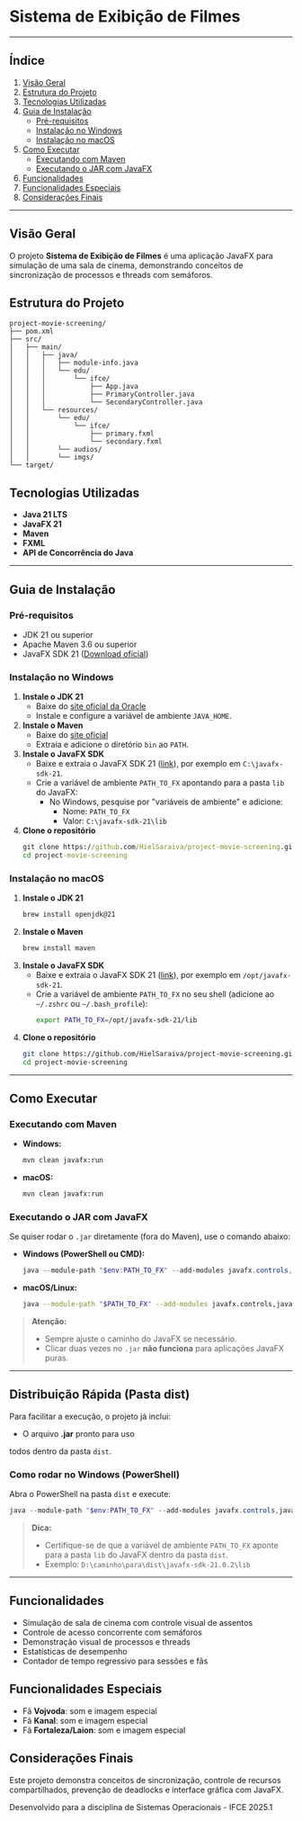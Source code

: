 # Sistema de Exibição de Filmes

---

## Índice
1. [Visão Geral](#visão-geral)
2. [Estrutura do Projeto](#estrutura-do-projeto)
3. [Tecnologias Utilizadas](#tecnologias-utilizadas)
4. [Guia de Instalação](#guia-de-instalação)
    - [Pré-requisitos](#pré-requisitos)
    - [Instalação no Windows](#instalação-no-windows)
    - [Instalação no macOS](#instalação-no-macos)
5. [Como Executar](#como-executar)
    - [Executando com Maven](#executando-com-maven)
    - [Executando o JAR com JavaFX](#executando-o-jar-com-javafx)
6. [Funcionalidades](#funcionalidades)
7. [Funcionalidades Especiais](#funcionalidades-especiais)
8. [Considerações Finais](#considerações-finais)

---

## Visão Geral
O projeto **Sistema de Exibição de Filmes** é uma aplicação JavaFX para simulação de uma sala de cinema, demonstrando conceitos de sincronização de processos e threads com semáforos.

## Estrutura do Projeto
```
project-movie-screening/
├── pom.xml
├── src/
│   ├── main/
│   │   ├── java/
│   │   │   ├── module-info.java
│   │   │   └── edu/
│   │   │       └── ifce/
│   │   │           ├── App.java
│   │   │           ├── PrimaryController.java
│   │   │           └── SecondaryController.java
│   │   └── resources/
│   │       └── edu/
│   │           └── ifce/
│   │               ├── primary.fxml
│   │               └── secondary.fxml
│   │       └── audios/
│   │       └── imgs/
└── target/
```

## Tecnologias Utilizadas
- **Java 21 LTS**
- **JavaFX 21**
- **Maven**
- **FXML**
- **API de Concorrência do Java**

---

## Guia de Instalação

### Pré-requisitos
- JDK 21 ou superior
- Apache Maven 3.6 ou superior
- JavaFX SDK 21 ([Download oficial](https://jdk.java.net/javafx21/))

### Instalação no Windows
1. **Instale o JDK 21**
   - Baixe do [site oficial da Oracle](https://www.oracle.com/java/technologies/javase/jdk23-archive-downloads.html)
   - Instale e configure a variável de ambiente `JAVA_HOME`.
2. **Instale o Maven**
   - Baixe do [site oficial](https://maven.apache.org/download.cgi)
   - Extraia e adicione o diretório `bin` ao `PATH`.
3. **Instale o JavaFX SDK**
   - Baixe e extraia o JavaFX SDK 21 ([link](https://jdk.java.net/javafx21/)), por exemplo em `C:\javafx-sdk-21`.
   - Crie a variável de ambiente `PATH_TO_FX` apontando para a pasta `lib` do JavaFX:
     - No Windows, pesquise por "variáveis de ambiente" e adicione:
       - Nome: `PATH_TO_FX`
       - Valor: `C:\javafx-sdk-21\lib`
4. **Clone o repositório**
   ```cmd
   git clone https://github.com/HielSaraiva/project-movie-screening.git
   cd project-movie-screening
   ```

### Instalação no macOS
1. **Instale o JDK 21**
   ```zsh
   brew install openjdk@21
   ```
2. **Instale o Maven**
   ```zsh
   brew install maven
   ```
3. **Instale o JavaFX SDK**
   - Baixe e extraia o JavaFX SDK 21 ([link](https://jdk.java.net/javafx21/)), por exemplo em `/opt/javafx-sdk-21`.
   - Crie a variável de ambiente `PATH_TO_FX` no seu shell (adicione ao `~/.zshrc` ou `~/.bash_profile`):
     ```zsh
     export PATH_TO_FX=/opt/javafx-sdk-21/lib
     ```
4. **Clone o repositório**
   ```zsh
   git clone https://github.com/HielSaraiva/project-movie-screening.git
   cd project-movie-screening
   ```

---

## Como Executar

### Executando com Maven
- **Windows:**
  ```cmd
  mvn clean javafx:run
  ```
- **macOS:**
  ```zsh
  mvn clean javafx:run
  ```

### Executando o JAR com JavaFX
Se quiser rodar o `.jar` diretamente (fora do Maven), use o comando abaixo:

- **Windows (PowerShell ou CMD):**
  ```powershell
  java --module-path "$env:PATH_TO_FX" --add-modules javafx.controls,javafx.fxml,javafx.media -jar target/project-movie-screening-1.0.jar
  ```
- **macOS/Linux:**
  ```zsh
  java --module-path "$PATH_TO_FX" --add-modules javafx.controls,javafx.fxml,javafx.media -jar target/project-movie-screening-1.0.jar
  ```
> **Atenção:**
> - Sempre ajuste o caminho do JavaFX se necessário.
> - Clicar duas vezes no `.jar` **não funciona** para aplicações JavaFX puras.

---

## Distribuição Rápida (Pasta dist)

Para facilitar a execução, o projeto já inclui:
- O arquivo **.jar** pronto para uso

todos dentro da pasta `dist`.

### Como rodar no Windows (PowerShell)
Abra o PowerShell na pasta `dist` e execute:

```powershell
java --module-path "$env:PATH_TO_FX" --add-modules javafx.controls,javafx.fxml,javafx.media -jar project-movie-screening-1.0.jar
```

> **Dica:**
> - Certifique-se de que a variável de ambiente `PATH_TO_FX` aponte para a pasta `lib` do JavaFX dentro da pasta `dist`.
> - Exemplo: `D:\caminho\para\dist\javafx-sdk-21.0.2\lib`

---

## Funcionalidades
- Simulação de sala de cinema com controle visual de assentos
- Controle de acesso concorrente com semáforos
- Demonstração visual de processos e threads
- Estatísticas de desempenho
- Contador de tempo regressivo para sessões e fãs

## Funcionalidades Especiais
- Fã **Vojvoda**: som e imagem especial
- Fã **Kanal**: som e imagem especial
- Fã **Fortaleza/Laion**: som e imagem especial

## Considerações Finais
Este projeto demonstra conceitos de sincronização, controle de recursos compartilhados, prevenção de deadlocks e interface gráfica com JavaFX.

Desenvolvido para a disciplina de Sistemas Operacionais - IFCE 2025.1
